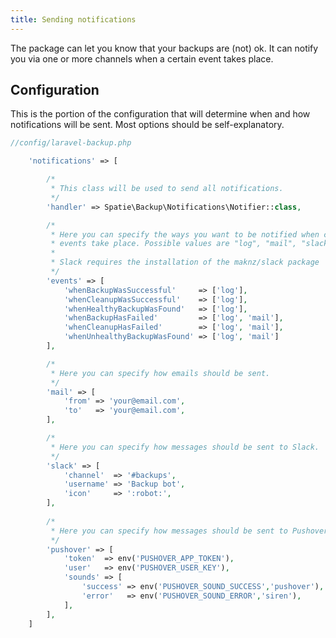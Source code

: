 ```yaml
---
title: Sending notifications
---
```


The package can let you know that your backups are (not) ok. It can notify you via one or more channels
when a certain event takes place.

## Configuration

This is the portion of the configuration that will determine when and how notifications will be sent.
Most options should be self-explanatory.

```php
//config/laravel-backup.php

    'notifications' => [

        /*
         * This class will be used to send all notifications.
         */
        'handler' => Spatie\Backup\Notifications\Notifier::class,

        /*
         * Here you can specify the ways you want to be notified when certain
         * events take place. Possible values are "log", "mail", "slack" and "pushover".
         *
         * Slack requires the installation of the maknz/slack package
         */
        'events' => [
            'whenBackupWasSuccessful'     => ['log'],
            'whenCleanupWasSuccessful'    => ['log'],
            'whenHealthyBackupWasFound'   => ['log'],
            'whenBackupHasFailed'         => ['log', 'mail'],
            'whenCleanupHasFailed'        => ['log', 'mail'],
            'whenUnhealthyBackupWasFound' => ['log', 'mail']
        ],

        /*
         * Here you can specify how emails should be sent.
         */
        'mail' => [
            'from' => 'your@email.com',
            'to'   => 'your@email.com',
        ],

        /*
         * Here you can specify how messages should be sent to Slack.
         */
        'slack' => [
            'channel'  => '#backups',
            'username' => 'Backup bot',
            'icon'     => ':robot:',
        ],
        
        /*
         * Here you can specify how messages should be sent to Pushover.
         */
        'pushover' => [
            'token'  => env('PUSHOVER_APP_TOKEN'),
            'user'   => env('PUSHOVER_USER_KEY'),
            'sounds' => [
                'success' => env('PUSHOVER_SOUND_SUCCESS','pushover'),
                'error'   => env('PUSHOVER_SOUND_ERROR','siren'),
            ],
        ],
    ]
```
